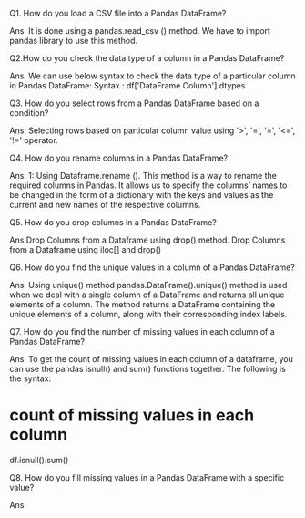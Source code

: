 Q1. How do you load a CSV file into a Pandas DataFrame?

Ans: It is done using a pandas.read_csv () method. We have to import pandas library to use this method.

Q2.How do you check the data type of a column in a Pandas DataFrame?

Ans: We can use  below syntax to check the data type of a particular column in Pandas DataFrame:
Syntax : df['DataFrame Column'].dtypes

Q3. How do you select rows from a Pandas DataFrame based on a condition?

Ans: Selecting rows based on particular column value using '>', '=', '=', '<=', '!=' operator.

Q4. How do you rename columns in a Pandas DataFrame?

Ans: 1: Using Dataframe.rename (). This method is a way to rename the required columns in Pandas. It allows us to specify the columns’ names to be changed in the form of a dictionary with the keys and values as the current and new names of the respective columns.

Q5. How do you drop columns in a Pandas DataFrame?

Ans:Drop Columns from a Dataframe using drop() method.
Drop Columns from a Dataframe using iloc[] and drop()

Q6. How do you find the unique values in a column of a Pandas DataFrame?

Ans: Using unique() method
pandas.DataFrame().unique() method is used when we deal with a single column of a DataFrame and returns all unique elements of a column. The method returns a DataFrame containing the unique elements of a column, along with their corresponding index labels.

Q7. How do you find the number of missing values in each column of a Pandas DataFrame?

Ans: To get the count of missing values in each column of a dataframe, you can use the pandas isnull() and sum() functions together. The following is the syntax:

# count of missing values in each column
df.isnull().sum()

Q8. How do you fill missing values in a Pandas DataFrame with a specific value?

Ans: 







